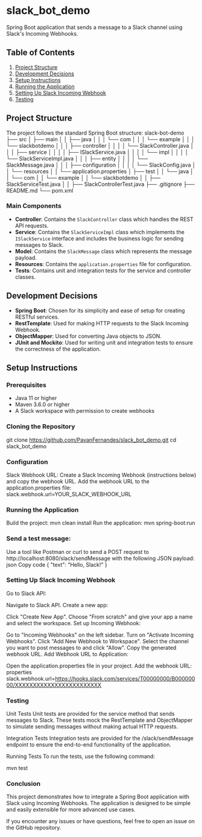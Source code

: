 # slack_bot_demo
Spring Boot application that sends a message to a Slack channel using Slack's  Incoming Webhooks.

## Table of Contents

1. [Project Structure](#project-structure)
2. [Development Decisions](#development-decisions)
3. [Setup Instructions](#setup-instructions)
4. [Running the Application](#running-the-application)
5. [Setting Up Slack Incoming Webhook](#setting-up-slack-incoming-webhook)
6. [Testing](#testing)

## Project Structure

The project follows the standard Spring Boot structure:
slack-bot-demo
├── src
│   ├── main
│   │   ├── java
│   │   │   └── com
│   │   │       └── example
│   │   │           └── slackbotdemo
│   │   │               ├── controller
│   │   │               │   └── SlackController.java
│   │   │               ├── service
│   │   │               │   ├── ISlackService.java
│   │   │               │   └── impl
│   │   │               │       └── SlackServiceImpl.java
│   │   │               ├── entity
│   │   │               │   └── SlackMessage.java
│   │   │               ├── configuration
│   │   │               │   └── SlackConfig.java
│   │   └── resources
│   │       └── application.properties
│   ├── test
│   │   └── java
│   │       └── com
│   │           └── example
│   │               └── slackbotdemo
│   │                   ├── SlackServiceTest.java
│   │                   ├── SlackControllerTest.java
├── .gitignore
├── README.md
└── pom.xml

### Main Components

- **Controller**: Contains the `SlackController` class which handles the REST API requests.
- **Service**: Contains the `SlackServiceImpl` class which implements the `ISlackService` interface and includes the business logic for sending messages to Slack.
- **Model**: Contains the `SlackMessage` class which represents the message payload.
- **Resources**: Contains the `application.properties` file for configuration.
- **Tests**: Contains unit and integration tests for the service and controller classes.

## Development Decisions

- **Spring Boot**: Chosen for its simplicity and ease of setup for creating RESTful services.
- **RestTemplate**: Used for making HTTP requests to the Slack Incoming Webhook.
- **ObjectMapper**: Used for converting Java objects to JSON.
- **JUnit and Mockito**: Used for writing unit and integration tests to ensure the correctness of the application.

## Setup Instructions

### Prerequisites

- Java 11 or higher
- Maven 3.6.0 or higher
- A Slack workspace with permission to create webhooks

### Cloning the Repository

git clone https://github.com/PavanFernandes/slack_bot_demo.git
cd slack_bot_demo

### Configuration

Slack Webhook URL:
Create a Slack Incoming Webhook (instructions below) and copy the webhook URL.
Add the webhook URL to the application.properties file:
  slack.webhook.url=YOUR_SLACK_WEBHOOK_URL

### Running the Application

Build the project: mvn clean install
Run the application: mvn spring-boot:run

### Send a test message:

Use a tool like Postman or curl to send a POST request to http://localhost:8080/slack/sendMessage with the following JSON payload:
json
Copy code
{
  "text": "Hello, Slack!"
}

### Setting Up Slack Incoming Webhook

Go to Slack API:

Navigate to Slack API.
Create a new app:

Click "Create New App".
Choose "From scratch" and give your app a name and select the workspace.
Set up Incoming Webhook:

Go to "Incoming Webhooks" on the left sidebar.
Turn on "Activate Incoming Webhooks".
Click "Add New Webhook to Workspace".
Select the channel you want to post messages to and click "Allow".
Copy the generated webhook URL.
Add Webhook URL to Application:

Open the application.properties file in your project.
Add the webhook URL:
properties
slack.webhook.url=https://hooks.slack.com/services/T00000000/B00000000/XXXXXXXXXXXXXXXXXXXXXXXX

### Testing

Unit Tests
Unit tests are provided for the service method that sends messages to Slack. These tests mock the RestTemplate and ObjectMapper to simulate sending messages without making actual HTTP requests.

Integration Tests
Integration tests are provided for the /slack/sendMessage endpoint to ensure the end-to-end functionality of the application.

Running Tests
To run the tests, use the following command:

mvn test

### Conclusion

This project demonstrates how to integrate a Spring Boot application with Slack using Incoming Webhooks. The application is designed to be simple and easily extensible for more advanced use cases.

If you encounter any issues or have questions, feel free to open an issue on the GitHub repository.
